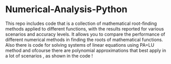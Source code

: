 # Numerical-Analysis-Python
This repo includes code that is a collection of mathematical root-finding methods applied to different functions, with the results reported for various scenarios and accuracy levels. It allows you to compare the performance of different numerical methods in finding the roots of mathematical functions. Also there is code for solving systems of linear equations using PA=LU method and ofcourse there are polynomial approximations that best apply in a lot of scenarios , as shown in the code !
